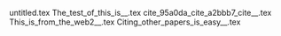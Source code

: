 untitled.tex
The_test_of_this_is__.tex
cite_95a0da_cite_a2bbb7_cite__.tex
This_is_from_the_web2__.tex
Citing_other_papers_is_easy__.tex
